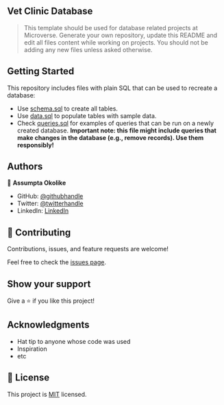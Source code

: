 ## Vet Clinic Database

> This template should be used for database related projects at Microverse.
> Generate your own repository, update this README and edit all files content while working on projects. You should not be adding any new files unless asked otherwise.


## Getting Started

This repository includes files with plain SQL that can be used to recreate a database:

- Use [schema.sql](./schema.sql) to create all tables.
- Use [data.sql](./data.sql) to populate tables with sample data.
- Check [queries.sql](./queries.sql) for examples of queries that can be run on a newly created database. **Important note: this file might include queries that make changes in the database (e.g., remove records). Use them responsibly!**


## Authors

👤 **Assumpta Okolike**

- GitHub: [@githubhandle](https://github.com/summyalena)
- Twitter: [@twitterhandle](https://twitter.com/AOkolike)
- LinkedIn: [LinkedIn](https://linkedin.com/in/assumpta-okolike)


## 🤝 Contributing

Contributions, issues, and feature requests are welcome!

Feel free to check the [issues page](../../issues/).

## Show your support

Give a ⭐️ if you like this project!

## Acknowledgments

- Hat tip to anyone whose code was used
- Inspiration
- etc

## 📝 License

This project is [MIT](./MIT.md) licensed.

